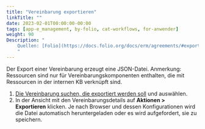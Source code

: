 ```yaml
---
title: "Vereinbarung exportieren"
linkTitle: ""
date: 2023-02-01T00:00:00-00:00
tags: [app-e_management, by-folio, cat-workflows, for-anwender]
weight: 90
Description: "
    Quellen: [Folio](https://docs.folio.org/docs/erm/agreements/#exporting-an-agreement) & [GBV](https://info.gbv.de/display/FOLIOGBVEXTERN/Folio:+Vereinbarung+exportieren)
    "
---
```


Der Export einer Vereinbarung erzeugt eine JSON-Datei. Anmerkung: Ressourcen sind nur für Vereinbarungskomponenten enthalten, die mit Ressourcen in der internen KB verknüpft sind.

1.  [Die Vereinbarung suchen, die exportiert werden soll](https://info.gbv.de/display/FOLIOGBVEXTERN/Folio%3A+Vereinbarung+suchen) und auswählen.
2.  In der Ansicht mit den Vereinbarungsdetails auf **Aktionen > Exportieren** klicken. Je nach Browser und dessen Konfigurationen wird die Datei automatisch heruntergeladen oder es wird aufgefordert, sie zu speichern.
